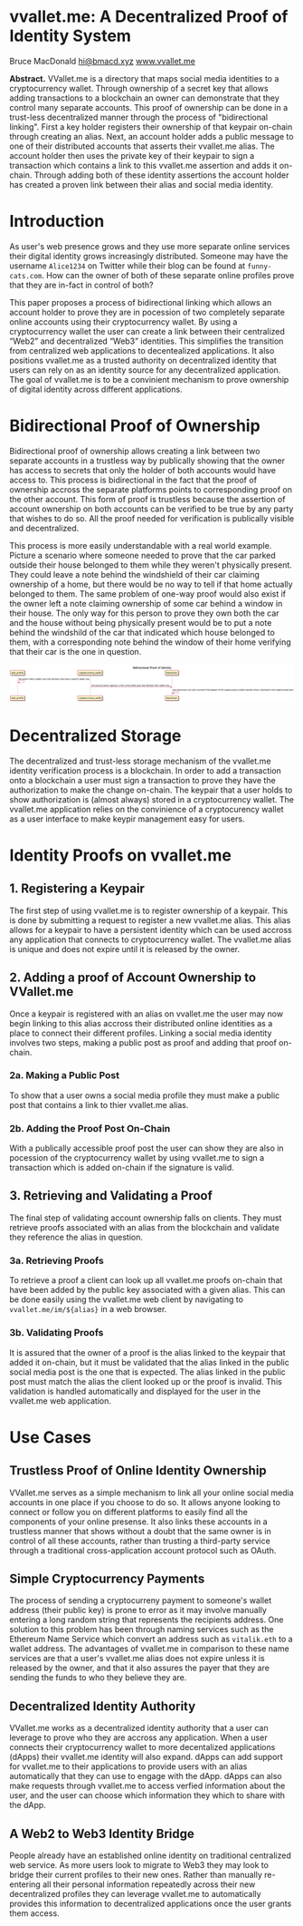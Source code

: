 # vvallet.me: A Decentralized Proof of Identity System

Bruce MacDonald
hi@bmacd.xyz
www.vvallet.me

**Abstract.** VVallet.me is a directory that maps social media identities to a cryptocurrency wallet. Through ownership of a secret key that allows adding transactions to a blockchain an owner can demonstrate that they control many separate accounts. This proof of ownership can be done in a trust-less decentralized manner through the process of "bidirectional linking". First a key holder registers their ownership of that keypair on-chain through creating an alias. Next, an account holder adds a public message to one of their distributed accounts that asserts their vvallet.me alias. The account holder then uses the private key of their keypair to sign a transaction which contains a link to this vvallet.me assertion and adds it on-chain. Through adding both of these identity assertions the account holder has created a proven link between their alias and social media identity.

# Introduction

As user's web presence grows and they use more separate online services their digital identity grows increasingly distributed. Someone may have the username `Alice1234` on Twitter while their blog can be found at `funny-cats.com`. How can the owner of both of these separate online profiles prove that they are in-fact in control of both?

This paper proposes a process of bidirectional linking which allows an account holder to prove they are in pocession of two completely separate online accounts using their cryptocurrency wallet. By using a cryptocurrency wallet the user can create a link between their centralized “Web2” and decentralized “Web3” identities. This simplifies the transition from centralized web applications to decentealized applications. It also positions vvallet.me as a trusted authority on decentralized identity that users can rely on as an identity source for any decentralized application. The goal of vvallet.me is to be a convinient mechanism to prove ownership of digital identity across different applications. 

# Bidirectional Proof of Ownership

Bidirectional proof of ownership allows creating a link between two separate accounts in a trustless way by publically showing that the owner has access to secrets that only the holder of both accounts would have access to. This process is bidirectional in the fact that the proof of ownership accross the separate platforms points to corresponding proof on the other account. This form of proof is trustless because the assertion of account ownership on both accounts can be verified to be true by any party that wishes to do so. All the proof needed for verification is publically visible and decentralized.

This process is more easily understandable with a real world example. Picture a scenario where someone needed to prove that the car parked outside their house belonged to them while they weren't physically present. They could leave a note behind the windshield of their car claiming ownership of a home, but there would be no way to tell if that home actually belonged to them. The same problem of one-way proof would also exist if the owner left a note claiming ownership of some car behind a window in their house. The only way for this person to prove they own both the car and the house without being physically present would be to put a note behind the windshild of the car that indicated which house belonged to them, with a corresponding note behind the window of their home verifying that their car is the one in question.

![proof of identity visual steps](./development/Proof%20of%20Identity%20Through%20Bidirectional%20Linking.png)

# Decentralized Storage

The decentralized and trust-less storage mechanism of the vvallet.me identity verification process is a blockchain. In order to add a transaction onto a blockchain a user must sign a transaction to prove they have the authorization to make the change on-chain. The keypair that a user holds to show authorization is (almost always) stored in a cryptocurrency wallet. The vvallet.me application relies on the convinience of a cryptocurency wallet as a user interface to make keypir management easy for users. 

# Identity Proofs on vvallet.me
## 1. Registering a Keypair
The first step of using vvallet.me is to register ownership of a keypair. This is done by submitting a request to register a new vvallet.me alias. This alias allows for a keypair to have a persistent identity which can be used accross any application that connects to cryptocurrency wallet. The vvallet.me alias is unique and does not expire until it is released by the owner.


## 2. Adding a proof of Account Ownership to VVallet.me
Once a keypair is registered with an alias on vvallet.me the user may now begin linking to this alias accross their distributed online identities as a place to connect their different profiles. Linking a social media identity involves two steps, making a public post as proof and adding that proof on-chain.

### 2a. Making a Public Post
To show that a user owns a social media profile they must make a public post that contains a link to thier vvallet.me alias.

### 2b. Adding the Proof Post On-Chain
With a publically accessible proof post the user can show they are also in pocession of the cryptocurrency wallet by using vvallet.me to sign a transaction which is added on-chain if the signature is valid.


## 3. Retrieving and Validating a Proof
The final step of validating account ownership falls on clients. They must retrieve proofs associated with an alias from the blockchain and validate they reference the alias in question.

### 3a. Retrieving Proofs
To retrieve a proof a client can look up all vvallet.me proofs on-chain that have been added by the public key associated with a given alias. This can be done easily using the vvallet.me web client by navigating to `vvallet.me/im/${alias}` in a web browser.

### 3b. Validating Proofs
It is assured that the owner of a proof is the alias linked to the keypair that added it on-chain, but it must be validated that the alias linked in the public social media post is the one that is expected. The alias linked in the public post must match the alias the client looked up or the proof is invalid. This validation is handled automatically and displayed for the user in the vvallet.me web application.


# Use Cases
## Trustless Proof of Online Identity Ownership
VVallet.me serves as a simple mechanism to link all your online social media accounts in one place if you choose to do so. It allows anyone looking to connect or follow you on different platforms to easily find all the components of your online presense. It also links these accounts in a trustless manner that shows without a doubt that the same owner is in control of all these accounts, rather than trusting a third-party service through a traditional cross-application account protocol such as OAuth.

## Simple Cryptocurrency Payments
The process of sending a cryptocurreny payment to someone's wallet address (their public key) is prone to error as it may involve manually entering a long random string that represents the recipients address. One solution to this problem has been through naming services such as the Ethereum Name Service which convert an address such as `vitalik.eth` to a wallet address. The advantages of vvallet.me in comparison to these name services are that a user's vvallet.me alias does not expire unless it is released by the owner, and that it also assures the payer that they are sending the funds to who they believe they are.

## Decentralized Identity Authority
VVallet.me works as a decentralized identity authority that a user can leverage to prove who they are accross any application. When a user connects their cryptocurrency wallet to more decentalized applications (dApps) their vvallet.me identity will also expand. dApps can add support for vvallet.me to their applications to provide users with an alias automatically that they can use to engage with the dApp. dApps can also make requests through vvallet.me to access verfied information about the user, and the user can choose which information they which to share with the dApp.

## A Web2 to Web3 Identity Bridge
People already have an established online identity on traditional centralized web service. As more users look to migrate to Web3 they may look to bridge their current profiles to their new ones. Rather than manually re-entering all their personal information repeatedly across their new decentralized profiles they can leverage vvallet.me to automatically provides this information to decentralized applications once the user grants them access.
